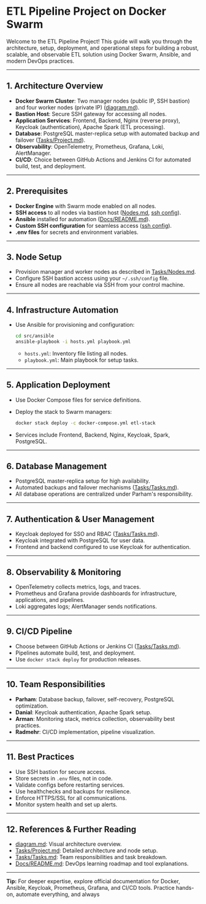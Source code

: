 # ETL Pipeline Project on Docker Swarm

Welcome to the ETL Pipeline Project! This guide will walk you through the architecture, setup, deployment, and operational steps for building a robust, scalable, and observable ETL solution using Docker Swarm, Ansible, and modern DevOps practices.

---

## 1. Architecture Overview

- **Docker Swarm Cluster**: Two manager nodes (public IP, SSH bastion) and four worker nodes (private IP) ([diagram.md](diagram/diagram.md)).
- **Bastion Host**: Secure SSH gateway for accessing all nodes.
- **Application Services**: Frontend, Backend, Nginx (reverse proxy), Keycloak (authentication), Apache Spark (ETL processing).
- **Database**: PostgreSQL master-replica setup with automated backup and failover ([Tasks/Project.md](Tasks/Project.md)).
- **Observability**: OpenTelemetry, Prometheus, Grafana, Loki, AlertManager.
- **CI/CD**: Choice between GitHub Actions and Jenkins CI for automated build, test, and deployment.

---

## 2. Prerequisites

- **Docker Engine** with Swarm mode enabled on all nodes.
- **SSH access** to all nodes via bastion host ([Nodes.md](Tasks/Nodes.md), [ssh config](~/.ssh/config)).
- **Ansible** installed for automation ([Docs/README.md](Docs/README.md)).
- **Custom SSH configuration** for seamless access ([ssh config](~/.ssh/config)).
- **.env files** for secrets and environment variables.

---

## 3. Node Setup

- Provision manager and worker nodes as described in [Tasks/Nodes.md](Tasks/Nodes.md).
- Configure SSH bastion access using your `~/.ssh/config` file.
- Ensure all nodes are reachable via SSH from your control machine.

---

## 4. Infrastructure Automation
  
- Use Ansible for provisioning and configuration:

  ```bash
  cd src/ansible
  ansible-playbook -i hosts.yml playbook.yml
  ```

  - `hosts.yml`: Inventory file listing all nodes.
  - `playbook.yml`: Main playbook for setup tasks.

---

## 5. Application Deployment

- Use Docker Compose files for service definitions.
- Deploy the stack to Swarm managers:

  ```bash
  docker stack deploy -c docker-compose.yml etl-stack
  ```

- Services include Frontend, Backend, Nginx, Keycloak, Spark, PostgreSQL.

---

## 6. Database Management

- PostgreSQL master-replica setup for high availability.
- Automated backups and failover mechanisms ([Tasks/Tasks.md](Tasks/Tasks.md)).
- All database operations are centralized under Parham's responsibility.

---

## 7. Authentication & User Management

- Keycloak deployed for SSO and RBAC ([Tasks/Tasks.md](Tasks/Tasks.md)).
- Keycloak integrated with PostgreSQL for user data.
- Frontend and backend configured to use Keycloak for authentication.

---

## 8. Observability & Monitoring

- OpenTelemetry collects metrics, logs, and traces.
- Prometheus and Grafana provide dashboards for infrastructure, applications, and pipelines.
- Loki aggregates logs; AlertManager sends notifications.

---

## 9. CI/CD Pipeline

- Choose between GitHub Actions or Jenkins CI ([Tasks/Tasks.md](Tasks/Tasks.md)).
- Pipelines automate build, test, and deployment.
- Use `docker stack deploy` for production releases.

---

## 10. Team Responsibilities

- **Parham**: Database backup, failover, self-recovery, PostgreSQL optimization.
- **Danial**: Keycloak authentication, Apache Spark setup.
- **Arman**: Monitoring stack, metrics collection, observability best practices.
- **Radmehr**: CI/CD implementation, pipeline visualization.

---

## 11. Best Practices

- Use SSH bastion for secure access.
- Store secrets in `.env` files, not in code.
- Validate configs before restarting services.
- Use healthchecks and backups for resilience.
- Enforce HTTPS/SSL for all communications.
- Monitor system health and set up alerts.

---

## 12. References & Further Reading

- [diagram.md](diagram/diagram.md): Visual architecture overview.
- [Tasks/Project.md](Tasks/Project.md): Detailed architecture and node setup.
- [Tasks/Tasks.md](Tasks/Tasks.md): Team responsibilities and task breakdown.
- [Docs/README.md](Docs/README.md): DevOps learning roadmap and tool explanations.

---

**Tip:** For deeper expertise, explore official documentation for Docker, Ansible, Keycloak, Prometheus, Grafana, and CI/CD tools. Practice hands-on, automate everything, and always
